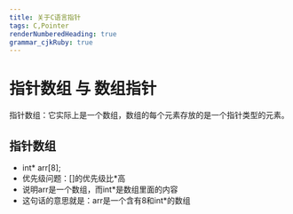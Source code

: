```yaml
---
title: 关于C语言指针
tags: C,Pointer
renderNumberedHeading: true
grammar_cjkRuby: true
---
```


# 指针数组 与 数组指针

指针数组：它实际上是一个数组，数组的每个元素存放的是一个指针类型的元素。

## 指针数组
 - int* arr[8];
 - 优先级问题：[]的优先级比*高
 - 说明arr是一个数组，而int*是数组里面的内容
 - 这句话的意思就是：arr是一个含有8和int*的数组

